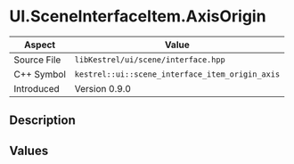 # UI.SceneInterfaceItem.AxisOrigin
| Aspect | Value |
| --- | --- |
| Source File | `libKestrel/ui/scene/interface.hpp` |
| C++ Symbol | `kestrel::ui::scene_interface_item_origin_axis` |
| Introduced | Version 0.9.0 |
## Description
## Values


